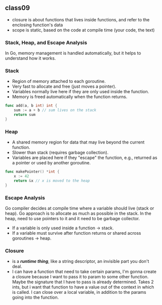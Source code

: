 ## class09
- closure is about functions that lives inside functions, and refer to the enclosing function's data
- scope is static, based on the code at compile time (your code, the text)

### Stack, Heap, and Escape Analysis

In Go, memory management is handled automatically, but it helps to understand how it works.

### Stack
- Region of memory attached to each goroutine.
- Very fast to allocate and free (just moves a pointer).
- Variables normally live here if they are only used inside the function.
- Memory is freed automatically when the function returns.

```go
func add(a, b int) int {
    sum := a + b // sum lives on the stack
    return sum
}
```

### Heap
- A shared memory region for data that may live beyond the current function.
- Slower than stack (requires garbage collection).
- Variables are placed here if they "escape" the function, e.g., returned as a pointer or used by another goroutine.

```go
func makePointer() *int {
    x := 42
    return &x // x is moved to the heap
}
```

### Escape Analysis
Go compiler decides at compile time where a variable should live (stack or heap).
Go approach is to allocate as much as possible in the stack. In the heap, need to use pointers to it and it need to be garbage collector.

-  If a variable is only used inside a function → stack.
- If a variable must survive after function returns or shared across goroutines → heap.

### Closure
- is a ***runtime thing***, like a string descriptor, an invisible part you don't deal.
- I can have a function that need to take certain params, I'm gonna create a closure because I want to pass it to param to some other function. Maybe the signature that I have to pass is already determined. Takes 2 ints, but i want that function to have a value out of the context in which is called. I can close over a local variable, in addition to the params going into the function.

